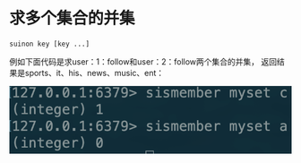 # 求多个集合的并集

```text
suinon key [key ...]
```

例如下面代码是求user：1：follow和user：2：follow两个集合的并集， 返回结果是sports、it、his、news、music、ent：

![](../../.gitbook/assets/image%20%2873%29.png)


